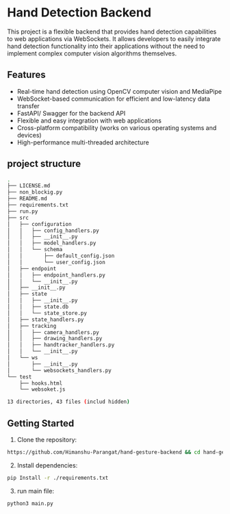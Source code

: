 # Hand Detection Backend

This project is a flexible backend that provides hand detection capabilities
to web applications via WebSockets. It allows developers to easily integrate
hand detection functionality into their applications without the need to 
implement complex computer vision algorithms themselves.


## Features

- Real-time hand detection using OpenCV computer vision and MediaPipe
- WebSocket-based communication for efficient and low-latency data transfer
- FastAPI/ Swagger for the backend API 
- Flexible and easy integration with web applications
- Cross-platform compatibility (works on various operating systems and devices)
- High-performance multi-threaded architecture


## project structure
```bash
.
├── LICENSE.md
├── non_blockig.py
├── README.md
├── requirements.txt
├── run.py
├── src
│   ├── configuration
│   │   ├── config_handlers.py
│   │   ├── __init__.py
│   │   ├── model_handlers.py
│   │   └── schema
│   │       ├── default_config.json
│   │       └── user_config.json
│   ├── endpoint
│   │   ├── endpoint_handlers.py
│   │   └── __init__.py
│   ├── __init__.py
│   ├── state
│   │   ├── __init__.py
│   │   ├── state.db
│   │   └── state_store.py
│   ├── state_handlers.py
│   ├── tracking
│   │   ├── camera_handlers.py
│   │   ├── drawing_handlers.py
│   │   ├── handtracker_handlers.py
│   │   └── __init__.py
│   └── ws
│       ├── __init__.py
│       └── websockets_handlers.py
└── test
    ├── hooks.html
    └── websoket.js

13 directories, 43 files (includ hidden)

```


## Getting Started

1. Clone the repository:

```bash
https://github.com/Himanshu-Parangat/hand-gesture-backend && cd hand-gesture-backend
```

2. Install dependencies:

```bash
pip Install -r ./requirements.txt 
```

3. run main file:

```bash
python3 main.py
```
